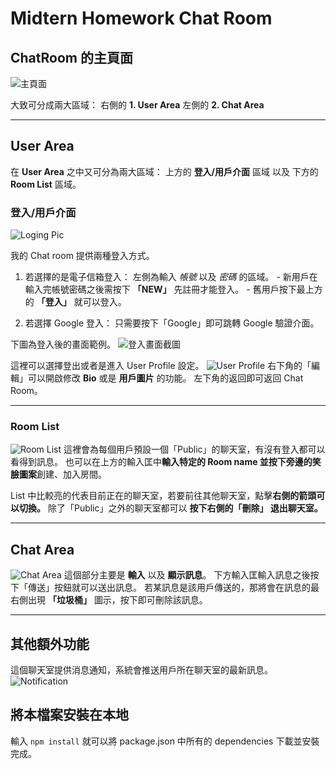 # Midtern Homework Chat Room

## ChatRoom 的主頁面

![主頁面](https://i.imgur.com/MidCve1.png)

大致可分成兩大區域：
右側的 **1. User Area**
左側的 **2. Chat Area**

---

## User Area

在 **User Area** 之中又可分為兩大區域：
上方的 **登入/用戶介面** 區域 以及 下方的 **Room List** 區域。

### 登入/用戶介面

![Loging Pic](https://i.imgur.com/FTsnPpx.png)

我的 Chat room 提供兩種登入方式。

1. 若選擇的是電子信箱登入：
   左側為輸入 _帳號_ 以及 _密碼_ 的區域。 - 新用戶在輸入完帳號密碼之後需按下 **「NEW」** 先註冊才能登入。 - 舊用戶按下最上方的 **「登入」** 就可以登入。

1. 若選擇 Google 登入：
   只需要按下「Google」即可跳轉 Google 驗證介面。

下圖為登入後的畫面範例。
![登入畫面截圖](https://i.imgur.com/WEjtNOU.png)

這裡可以選擇登出或者是進入 User Profile 設定。
![User Profile](https://i.imgur.com/PzRJ60O.png)
右下角的「編輯」可以開啟修改 **Bio** 或是 **用戶圖片** 的功能。
左下角的返回即可返回 Chat Room。

---

### Room List

![Room List](https://i.imgur.com/LMSCfGK.png)
這裡會為每個用戶預設一個「Public」的聊天室，有沒有登入都可以看得到訊息。
也可以在上方的輸入匡中**輸入特定的 Room name 並按下旁邊的笑臉圖案**創建、加入房間。

List 中比較亮的代表目前正在的聊天室，若要前往其他聊天室，點擊**右側的箭頭可以切換。**
除了「Public」之外的聊天室都可以 **按下右側的「刪除」 退出聊天室。**

---

## Chat Area

![Chat Area](https://i.imgur.com/MADB80F.png)
這個部分主要是 **輸入** 以及 **顯示訊息**。
下方輸入匡輸入訊息之後按下「傳送」按鈕就可以送出訊息。
若某訊息是該用戶傳送的，那將會在訊息的最右側出現 **「垃圾桶」** 圖示，按下即可刪除該訊息。

---

## 其他額外功能

這個聊天室提供消息通知，系統會推送用戶所在聊天室的最新訊息。
![Notification](https://i.imgur.com/FPlQqK7.png)

## 將本檔案安裝在本地

輸入 `npm install` 就可以將 package.json 中所有的 dependencies 下載並安裝完成。
